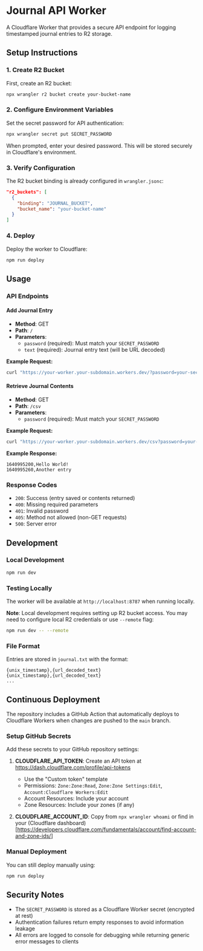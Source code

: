# Journal API Worker

A Cloudflare Worker that provides a secure API endpoint for logging timestamped journal entries to R2 storage.

## Setup Instructions

### 1. Create R2 Bucket

First, create an R2 bucket:

```bash
npx wrangler r2 bucket create your-bucket-name
```

### 2. Configure Environment Variables

Set the secret password for API authentication:

```bash
npx wrangler secret put SECRET_PASSWORD
```

When prompted, enter your desired password. This will be stored securely in Cloudflare's environment.

### 3. Verify Configuration

The R2 bucket binding is already configured in `wrangler.jsonc`:

```json
"r2_buckets": [
  {
    "binding": "JOURNAL_BUCKET",
    "bucket_name": "your-bucket-name"
  }
]
```

### 4. Deploy

Deploy the worker to Cloudflare:

```bash
npm run deploy
```

## Usage

### API Endpoints

#### Add Journal Entry

- **Method**: GET
- **Path**: `/`
- **Parameters**:
  - `password` (required): Must match your `SECRET_PASSWORD`
  - `text` (required): Journal entry text (will be URL decoded)

**Example Request:**
```bash
curl "https://your-worker.your-subdomain.workers.dev/?password=your-secret&text=Hello%20World%21"
```

#### Retrieve Journal Contents

- **Method**: GET
- **Path**: `/csv`
- **Parameters**:
  - `password` (required): Must match your `SECRET_PASSWORD`

**Example Request:**
```bash
curl "https://your-worker.your-subdomain.workers.dev/csv?password=your-secret"
```

**Example Response:**
```
1640995200,Hello World!
1640995260,Another entry
```

### Response Codes

- `200`: Success (entry saved or contents returned)
- `400`: Missing required parameters
- `401`: Invalid password
- `405`: Method not allowed (non-GET requests)
- `500`: Server error

## Development

### Local Development

```bash
npm run dev
```

### Testing Locally

The worker will be available at `http://localhost:8787` when running locally.

**Note**: Local development requires setting up R2 bucket access. You may need to configure local R2 credentials or use `--remote` flag:

```bash
npm run dev -- --remote
```

### File Format

Entries are stored in `journal.txt` with the format:
```
{unix_timestamp},{url_decoded_text}
{unix_timestamp},{url_decoded_text}
...
```

## Continuous Deployment

The repository includes a GitHub Action that automatically deploys to Cloudflare Workers when changes are pushed to the `main` branch.

### Setup GitHub Secrets

Add these secrets to your GitHub repository settings:

1. **CLOUDFLARE_API_TOKEN**: Create an API token at https://dash.cloudflare.com/profile/api-tokens
   - Use the "Custom token" template
   - Permissions: `Zone:Zone:Read`, `Zone:Zone Settings:Edit`, `Account:Cloudflare Workers:Edit`
   - Account Resources: Include your account
   - Zone Resources: Include your zones (if any)

2. **CLOUDFLARE_ACCOUNT_ID**: Copy from `npx wrangler whoami` or find in your (Cloudflare dashboard)[https://developers.cloudflare.com/fundamentals/account/find-account-and-zone-ids/]

### Manual Deployment

You can still deploy manually using:

```bash
npm run deploy
```

## Security Notes

- The `SECRET_PASSWORD` is stored as a Cloudflare Worker secret (encrypted at rest)
- Authentication failures return empty responses to avoid information leakage
- All errors are logged to console for debugging while returning generic error messages to clients
